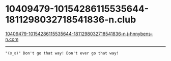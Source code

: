 # 10409479-10154286115535644-1811298032718541836-n.club

[10409479-10154286115535644-1811298032718541836-n.j-hnnybens-n.com](10409479-10154286115535644-1811298032718541836-n.j-hnnybens-n.com)

----

```
"(ಠ_ಠ)" Don't go that way! Don't ever go that way!
```
